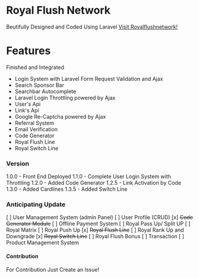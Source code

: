 # Royal Flush Network

Beutifully Designed and Coded Using Laravel
[Visit Royalflushnetwork!](http://royalflushnetwork.com)

# Features

Finished and Integrated

  * Login System with Laravel Form Request Validation and Ajax
  * Search Sponsor Bar
  * Searchbar Autocomplete
  * Laravel Login Throttling powered by Ajax
  * User's Api
  * Link's Api
  * Google Re-Captcha powered by Ajax
  * Referral System
  * Email Verification
  * Code Generator 
  * Royal Flush Line
  * Royal Switch Line

### Version
1.0.0  - Front End Deployed
1.1.0  - Complete User Login System with Throttling
1.2.0 - Added Code Generator
1.2.5 - Link Activation by Code
1.3.0 - Added Cardlines
1.3.5 - Added Switch Line

### Anticipating Update

 [ ] User Management System (admin Panel)
 [ ] User Profile (CRUD)
 [x] ~~Code Generator Module~~
 [ ] Offline Payment System
 [ ] Royal Pass Up/ Split UP
 [ ] Royal Matrix
 [ ]  Royal Push Up
 [x] ~~Royal Flush Line~~
 [ ]  Royal Rank Up and Downgrade
 [x] ~~Royal Switch Line~~
 [ ] Royal Flush Bonus
 [ ] Transaction
 [ ] Product Management System

#### Contribution
For Contribution Just Create an Issue!
